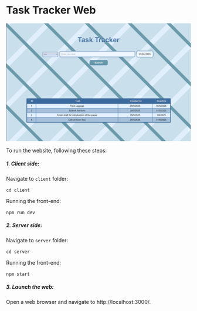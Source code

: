 # Task Tracker Web

![](https://github.com/Manh2512/TaskWeb/blob/main/media/example.png)

To run the website, following these steps:
##### 1. Client side:
Navigate to `client` folder:
```
cd client
```
Running the front-end:
```
npm run dev
```

##### 2. Server side:
Navigate to `server` folder:
```
cd server
```
Running the front-end:
```
npm start
```

##### 3. Launch the web:
Open a web browser and navigate to http://localhost:3000/.